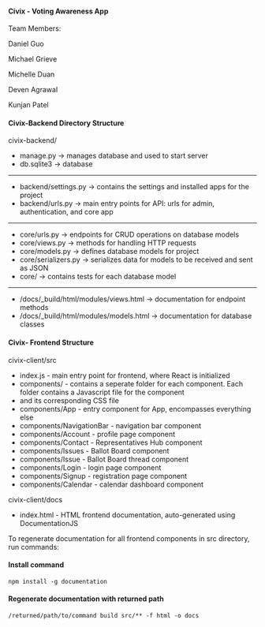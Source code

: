 #### Civix - Voting Awareness App

Team Members:

Daniel Guo

Michael Grieve 

Michelle Duan

Deven Agrawal

Kunjan Patel


#### Civix-Backend Directory Structure

civix-backend/

* manage.py -> manages database and used to start server
* db.sqlite3 -> database
---
* backend/settings.py -> contains the settings and installed apps for the project
* backend/urls.py -> main entry points for API: urls for admin, authentication, and core app
---
* core/urls.py -> endpoints for CRUD operations on database models
* core/views.py -> methods for handling HTTP requests
* core/models.py -> defines database models for project
* core/serializers.py -> serializes data for models to be received and sent as JSON
* core/ -> contains tests for each database model
---
* /docs/_build/html/modules/views.html -> documentation for endpoint methods
* /docs/_build/html/modules/models.html -> documentation for database classes

#### Civix- Frontend Structure
civix-client/src
* index.js - main entry point for frontend, where React is initialized
* components/ - contains a seperate folder for each component. Each folder contains a Javascript file for the component
* and its corresponding CSS file
* components/App - entry component for App, encompasses everything else
* components/NavigationBar - navigation bar component
* components/Account - profile page component
* components/Contact - Representatives Hub component
* components/Issues - Ballot Board component
* components/Issue - Ballot Board thread component
* components/Login - login page component
* components/Signup - registration page component
* components/Calendar - calendar dashboard component

civix-client/docs 
* index.html - HTML frontend documentation, auto-generated using DocumentationJS 

To regenerate documentation for all frontend components in src directory, run commands: 

#### Install command

```
npm install -g documentation 
```
#### Regenerate documentation with returned path 

```
/returned/path/to/command build src/** -f html -o docs 
```
